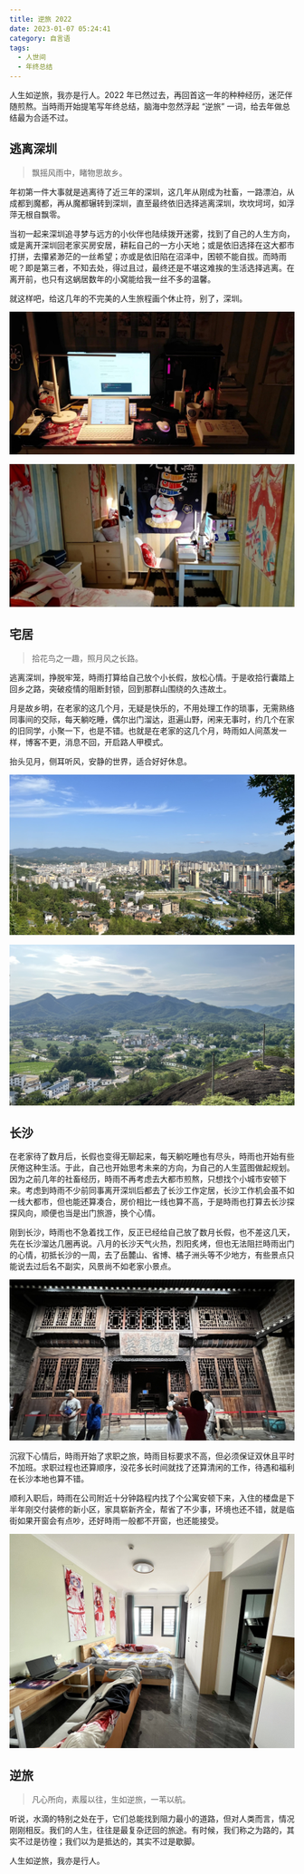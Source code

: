 ```yaml
---
title: 逆旅 2022
date: 2023-01-07 05:24:41
category: 自言语
tags:
  - 人世间
  - 年终总结
---
```


人生如逆旅，我亦是行人。2022 年已然过去，再回首这一年的种种经历，迷茫伴随煎熬。当時雨开始提笔写年终总结，脑海中忽然浮起 “逆旅” 一词，给去年做总结最为合适不过。

## 逃离深圳

> 飘摇风雨中，睹物思故乡。

年初第一件大事就是逃离待了近三年的深圳，这几年从刚成为社畜，一路漂泊，从成都到魔都，再从魔都辗转到深圳，直至最终依旧选择逃离深圳，坎坎坷坷，如浮萍无根自飘零。

当初一起来深圳追寻梦与远方的小伙伴也陆续拨开迷雾，找到了自己的人生方向，或是离开深圳回老家买房安居，耕耘自己的一方小天地；或是依旧选择在这大都市打拼，去攥紧渺茫的一丝希望；亦或是依旧陷在沼泽中，困顿不能自拔。而時雨呢？即是第三者，不知去处，得过且过，最终还是不堪这难挨的生活选择逃离。在离开前，也只有这蜗居数年的小窝能给我一丝不多的温馨。

就这样吧，给这几年的不完美的人生旅程画个休止符，别了，深圳。

![工作台](/IMAGES/2023-逆旅/工作台.jpg)

![蜗居](/IMAGES/2023-逆旅/蜗居.jpg)

## 宅居

> 拾花鸟之一趣，照月风之长路。

逃离深圳，挣脱牢笼，時雨打算给自己放个小长假，放松心情。于是收拾行囊踏上回乡之路，突破疫情的阻断封锁，回到那群山围绕的久违故土。

月是故乡明，在老家的这几个月，无疑是快乐的，不用处理工作的琐事，无需熟络同事间的交际，每天躺吃睡，偶尔出门溜达，逛遍山野，闲来无事时，约几个在家的旧同学，小聚一下，也是不错。也就是在老家的这几个月，時雨如人间蒸发一样，博客不更，消息不回，开启路人甲模式。

抬头见月，侧耳听风，安静的世界，适合好好休息。

![故乡鸟瞰](/IMAGES/2023-逆旅/故乡鸟瞰.jpg)

![山间小镇](/IMAGES/2023-逆旅/山间小镇.jpg)

## 长沙

在老家待了数月后，长假也变得无聊起来，每天躺吃睡也有尽头，時雨也开始有些厌倦这种生活。于此，自己也开始思考未来的方向，为自己的人生蓝图做起规划。因为之前几年的社畜经历，時雨不再考虑去大都市煎熬，只想找个小城市安顿下来。考虑到時雨不少前同事离开深圳后都去了长沙工作定居，长沙工作机会虽不如一线大都市，但也能还算凑合，房价相比一线也算不高，于是時雨也打算去长沙探探风向，顺便也当是出门旅游，换个心情。

刚到长沙，時雨也不急着找工作，反正已经给自己放了数月长假，也不差这几天，先在长沙溜达几圈再说。八月的长沙天气火热，烈阳炙烤，但也无法阻拦時雨出门的心情，初抵长沙的一周，去了岳麓山、省博、橘子洲头等不少地方，有些景点只能说去过后名不副实，风景尚不如老家小景点。

![省博](/IMAGES/2023-逆旅/省博.jpg)

沉寂下心情后，時雨开始了求职之旅，時雨目标要求不高，但必须保证双休且平时不加班。求职过程也还算顺序，没花多长时间就找了还算清闲的工作，待遇和福利在长沙本地也算不错。

顺利入职后，時雨在公司附近十分钟路程内找了个公寓安顿下来，入住的楼盘是下半年刚交付装修的新小区，家具崭新齐全，帮省了不少事，环境也还不错，就是临街如果开窗会有点吵，还好時雨一般都不开窗，也还能接受。

![新家](/IMAGES/2023-逆旅/新家.jpg)

## 逆旅

> 凡心所向，素履以往，生如逆旅，一苇以航。

听说，水滴的特别之处在于，它们总能找到阻力最小的道路，但对人类而言，情况刚刚相反。我们的人生，往往是最复杂迂回的旅途。有时候，我们称之为路的，其实不过是彷徨；我们以为是抵达的，其实不过是歇脚。

人生如逆旅，我亦是行人。
